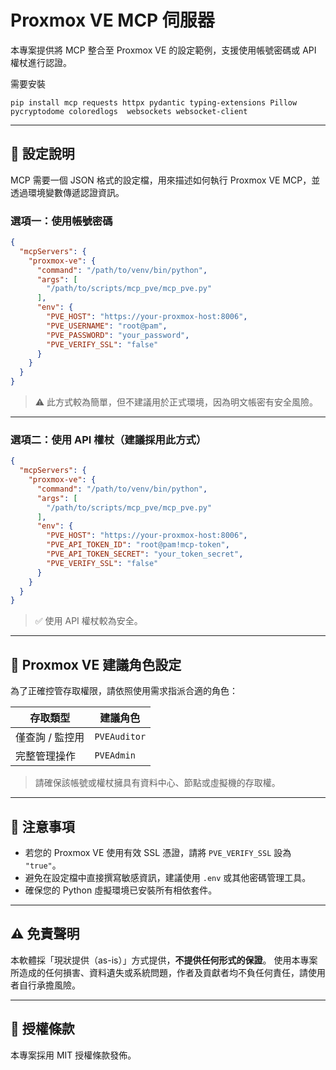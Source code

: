 

# Proxmox VE MCP 伺服器

本專案提供將 MCP 整合至 Proxmox VE 的設定範例，支援使用帳號密碼或 API 權杖進行認證。


需要安裝 
```
pip install mcp requests httpx pydantic typing-extensions Pillow pycryptodome coloredlogs  websockets websocket-client
```

---

## 🔧 設定說明

MCP 需要一個 JSON 格式的設定檔，用來描述如何執行 Proxmox VE MCP，並透過環境變數傳遞認證資訊。

### 選項一：使用帳號密碼

```json
{
  "mcpServers": {
    "proxmox-ve": {
      "command": "/path/to/venv/bin/python",
      "args": [
        "/path/to/scripts/mcp_pve/mcp_pve.py"
      ],
      "env": {
        "PVE_HOST": "https://your-proxmox-host:8006",
        "PVE_USERNAME": "root@pam",
        "PVE_PASSWORD": "your_password",
        "PVE_VERIFY_SSL": "false"
      }
    }
  }
}
````

> ⚠️ 此方式較為簡單，但不建議用於正式環境，因為明文帳密有安全風險。

---

### 選項二：使用 API 權杖（建議採用此方式）

```json
{
  "mcpServers": {
    "proxmox-ve": {
      "command": "/path/to/venv/bin/python",
      "args": [
        "/path/to/scripts/mcp_pve/mcp_pve.py"
      ],
      "env": {
        "PVE_HOST": "https://your-proxmox-host:8006",
        "PVE_API_TOKEN_ID": "root@pam!mcp-token",
        "PVE_API_TOKEN_SECRET": "your_token_secret",
        "PVE_VERIFY_SSL": "false"
      }
    }
  }
}
```

> ✅ 使用 API 權杖較為安全。

---

## 🔐 Proxmox VE 建議角色設定

為了正確控管存取權限，請依照使用需求指派合適的角色：

| 存取類型      | 建議角色         |
| --------- | ------------ |
| 僅查詢 / 監控用 | `PVEAuditor` |
| 完整管理操作    | `PVEAdmin`   |

> 請確保該帳號或權杖擁具有資料中心、節點或虛擬機的存取權。

---

## 📌 注意事項

* 若您的 Proxmox VE 使用有效 SSL 憑證，請將 `PVE_VERIFY_SSL` 設為 `"true"`。
* 避免在設定檔中直接撰寫敏感資訊，建議使用 `.env` 或其他密碼管理工具。
* 確保您的 Python 虛擬環境已安裝所有相依套件。

---

## ⚠️ 免責聲明

本軟體採「現狀提供（as-is）」方式提供，**不提供任何形式的保證**。
使用本專案所造成的任何損害、資料遺失或系統問題，作者及貢獻者均不負任何責任，請使用者自行承擔風險。

---

## 📄 授權條款

本專案採用 MIT 授權條款發佈。

